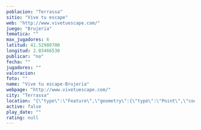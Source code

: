 ```yaml
---
poblacion: "Terrassa"
sitio: "Vive tu escape"
web: "http://www.vivetuescape.com/"
juego: "Brujeria"
tematica: ""
max_jugadores: 6
latitud: 41.52980700
longitud: 2.03466530
publicar: "no"
fecha: ""
jugadores: ""
valoracion: 
foto: ""
name: "Vive tu escape-Brujeria"
webpage: "http://www.vivetuescape.com/"
city: "Terrassa"
location: "{\"type\":\"Feature\",\"geometry\":{\"type\":\"Point\",\"coordinates\":[2.0346653,41.529807]}}"
active: false
play_date: ""
rating: null
---
```

